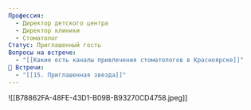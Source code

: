 ```yaml
---
Профессия:
  - Директор детского центра
  - Директор клиники
  - Стоматолог
Статус: Приглашенный гость
Вопросы на встрече:
  - "[[Какие есть каналы привлечения стоматологов в Красноярске]]"
👘 Встречи:
  - "[[15. Приглашенная звезда]]"
---
```

![[B78862FA-48FE-43D1-B09B-B93270CD4758.jpeg]]